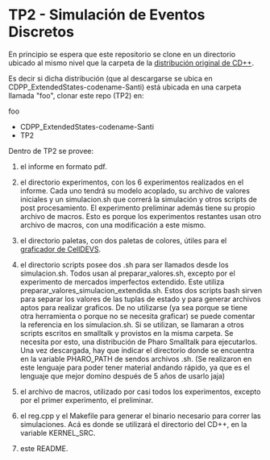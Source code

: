 TP2 - Simulación de Eventos Discretos
=====================================

En principio se espera que este repositorio se clone en
un directorio ubicado al mismo nivel que la carpeta de 
la [distribución original de CD++](https://github.com/SimulationEverywhere/CDPP_ExtendedStates-codename-Santi).

Es decir si dicha distribución (que al descargarse se ubica 
en CDPP_ExtendedStates-codename-Santi) está ubicada en una 
carpeta llamada "foo", clonar este repo (TP2) en:

foo
* CDPP_ExtendedStates-codename-Santi
* TP2
 
Dentro de TP2 se provee:

1. el informe en formato pdf.

2. el directorio experimentos, con los 6 experimentos realizados en el informe.
   Cada uno tendrá su modelo acoplado, su archivo de valores iniciales y un
   simulacion.sh que correrá la simulación y otros scripts de post procesamiento.
   El experimento preliminar además tiene su propio archivo de macros. Esto es
   porque los experimentos restantes usan otro archivo de macros, con una 
   modificación a este mismo.
	   
3. el directorio paletas, con dos paletas de colores, útiles para el [graficador
   de CellDEVS](https://omarhesham.com/arslab/webviewer/).

4. el directorio scripts posee dos .sh para ser llamados desde los simulacion.sh.
   Todos usan al preparar_valores.sh, excepto por el experimento de mercados
   imperfectos extendido. Este utiliza preparar_valores_simulacion_extendida.sh.
   Estos dos scripts bash sirven para separar los valores de las tuplas de estado
   y para generar archivos aptos para realizar graficos. De no utilizarse (ya sea
   porque se tiene otra herramienta o porque no se necesita graficar) se puede
   comentar la referencia en los simulacion.sh. Si se utilizan, se llamaran a otros
   scripts escritos en smalltalk y provistos en la misma carpeta. Se necesita por
   esto, una distribución de Pharo Smalltalk para ejecutarlos. Una vez descargada,
   hay que indicar el directorio donde se encuentra en la variable PHARO_PATH de
   sendos archivos .sh. (Se realizaron en este lenguaje para poder tener material
   andando rápido, ya que es el lenguaje que mejor domino después de 5 años de
   usarlo jaja)

5. el archivo de macros, utilizado por casi todos los experimentos, excepto por
   el primer experimento, el preliminar.

6. el reg.cpp y el Makefile para generar el binario necesario para correr las
   simulaciones. Acá es donde se utilizará el directorio del CD++, en la variable
   KERNEL_SRC.

7. este README.
